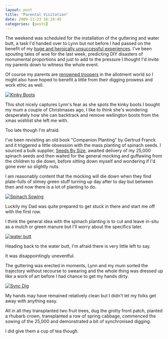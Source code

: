 ```yaml
---
layout: post
title: "Parental Visitation"
date: 2009-11-23 16:19:45
categories: [posts]
---
```


The weekend was scheduled for the installation of the guttering and water butt, a task I'd handed over to Lynn but not before I had passed on the benefit of my [huge and heroically unsuccessful experiences](https://www.earthwoman.co.uk/2008/04/19/purple-throbbing-digitalis/). I've been spouting tales of woe for the last week, predicting DIY disasters of monumental proportions and just to add to the pressure I thought I'd invite my parents down to witness the whole event.

Of course my parents are [renowned troopers](https://whatapalaver.co.uk/2008/05/wot-no-grandkids/) in the allotment world so I might also have hoped to benefit a little from their digging prowess and work ethic as well.

[![Kinky Boots](https://whatapalaver.co.uk/wp-content/uploads/2009/11/Kinky-Boots.jpg)](https://farm3.static.flickr.com/2627/4121748851_1496f79a29.jpg)

This shot nicely captures Lynn's fear as she spots the kinky boots I bought my mum a couple of Christmases ago, I like to think she's wondering desperately how she can backtrack and remove wellington boots from the xmas wishlist she left me with.

Too late though I'm afraid.

I've been revisiting an old book "Companion Planting" by Gertrud Franck and it triggered a little obsession with the mass planting of spinach seeds. I sourced a bulk supplier, [Seeds By Size](https://www.seeds-by-size.co.uk/), awaited delivery of my 25,000 spinach seeds and then waited for the general mocking and guffawing from the children to die down, before sitting down myself and wondering if I'd gone ever so slightly nuts.

I am reasonably content that the mocking will die down when they find plate-fulls of slimey green stuff turning up day after to day but between then and now there is a lot of planting to do.

[![Spinach Sowing](https://whatapalaver.co.uk/wp-content/uploads/2009/11/Spinach-Sowing.jpg)](https://farm3.static.flickr.com/2751/4122520254_1f14a074e7_b.jpg)

Luckily my Dad was quite prepared to get stuck in there and start me off with the first row.

I think the general idea with the spinach planting is to cut and leave in-situ as a mulch or green manure but I'll worry about the specifics later.

[![water butt](https://whatapalaver.co.uk/wp-content/uploads/2009/11/water-butt.jpg)](https://farm3.static.flickr.com/2491/4122522996_d39d669694_b.jpg)

Heading back to the water butt, I'm afraid there is very little left to say.

It was disappointingly uneventful.

The guttering was erected in moments, Lynn and my mum sorted the trajectory without recourse to swearing and the whole thing was dressed up like a work of art before I had chance to get my hands dirty.

[![Sync Dig](https://whatapalaver.co.uk/wp-content/uploads/2009/11/Sync-Dig.jpg)](https://farm3.static.flickr.com/2702/4122522640_a1a73c8c7c_b.jpg)

My hands may have remained relatively clean but I didn't let my folks get away with anything easy.

All in all they transplanted two fruit trees, dug the grotty front patch, planted a rhubarb crown, transplanted a row of spring cabbage, commenced the sowing of the 25,000 and demonstrated a bit of synchronised digging.

I did give them a cup of tea though.
